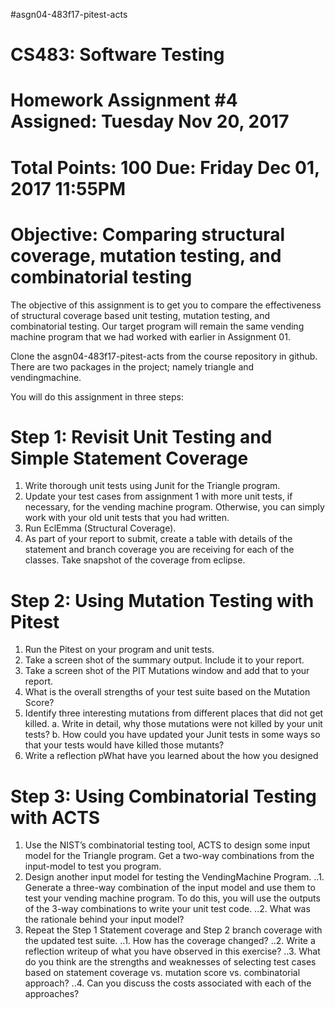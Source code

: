 #asgn04-483f17-pitest-acts
# CS483: Software Testing
# Homework Assignment #4 	 Assigned: Tuesday Nov 20, 2017
# Total Points: 100				Due: Friday Dec 01, 2017 11:55PM

# Objective: Comparing structural coverage, mutation testing, and combinatorial testing

The objective of this assignment is to get you to compare the effectiveness of structural coverage based unit testing, mutation testing, and combinatorial testing. Our target program will remain the same vending machine program that we had worked with earlier in Assignment 01. 

Clone the asgn04-483f17-pitest-acts from the course repository in github. There are two packages in the project; namely triangle and vendingmachine. 

You will do this assignment in three steps:

# Step 1: Revisit Unit Testing and Simple Statement Coverage
1.	Write thorough unit tests using Junit for the Triangle program. 
2.	Update your test cases from assignment 1 with more unit tests, if necessary, for the vending machine program. Otherwise, you can simply work with your old unit tests that you had written. 
3.	Run EclEmma (Structural Coverage).
4.	As part of your report to submit, create a table with details of the statement and branch coverage you are receiving for each of the classes. Take snapshot of the coverage from eclipse.  

# Step 2: Using Mutation Testing with Pitest
1.	Run the Pitest on your program and unit tests. 
2.	Take a screen shot of the summary output. Include it to your report. 
3.	Take a screen shot of the PIT Mutations window and add that to your report. 
4.	What is the overall strengths of your test suite based on the Mutation Score?
5.	Identify three interesting mutations from different places that did not get killed. 
a.	Write in detail, why those mutations were not killed by your unit tests?
b.	How could you have updated your Junit tests in some ways so that your tests would have killed those mutants?
6.	Write a reflection pWhat have you learned about the how you designed

# Step 3: Using Combinatorial Testing with ACTS

1.	Use the NIST’s combinatorial testing tool, ACTS to design some input model for the Triangle program. Get a two-way combinations from the input-model to test you program.  
2.	Design another input model for testing the VendingMachine Program. 
  ..1.	Generate a three-way combination of the input model and use them to test your vending machine program. To do this, you will use the outputs of the 3-way combinations to write your unit test code. 
  ..2.	What was the rationale behind your input model?
3.	Repeat the Step 1 Statement coverage and Step 2 branch coverage with the updated test suite.
  ..1.	How has the coverage changed?
  ..2.	Write a reflection writeup of what you have observed in this exercise?
  ..3.	What do you think are the strengths and weaknesses of selecting test cases based on statement coverage vs. mutation score vs. combinatorial approach?
  ..4.	Can you discuss the costs associated with each of the approaches? 
